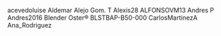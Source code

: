 acevedoluise
Aldemar
Alejo Gom. T
Alexis28
ALFONSOVM13
Andres P
Andres2016
Blender Oster® BLSTBAP-B50-000
CarlosMartinezA
Ana_Rodriguez